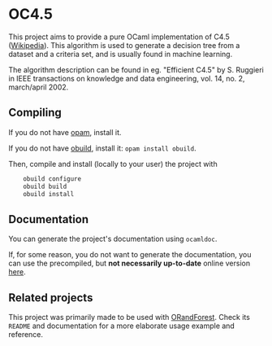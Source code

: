 # OC4.5

This project aims to provide a pure OCaml implementation of C4.5
([Wikipedia](https://en.wikipedia.org/wiki/C4.5_algorithm)). This algorithm is
used to generate a decision tree from a dataset and a criteria set, and is
usually found in machine learning.

The algorithm description can be found in eg. "Efficient C4.5" by S. Ruggieri
in IEEE transactions on knowledge and data engineering, vol. 14, no. 2,
march/april 2002.

## Compiling

If you do not have [opam](https://opam.ocaml.org/), install it.

If you do not have [obuild](https://github.com/ocaml-obuild/obuild), install
it: `opam install obuild`.

Then, compile and install (locally to your user) the project with
```bash
    obuild configure
    obuild build
    obuild install
```

## Documentation

You can generate the project's documentation using `ocamldoc`.

If, for some reason, you do not want to generate the documentation, you can use
the precompiled, but **not necessarily up-to-date** online version
[here](https://tobast.fr/doc/OC4.5/).

## Related projects

This project was primarily made to be used with
[ORandForest](https://github.com/tobast/ORandForest). Check its `README` and
documentation for a more elaborate usage example and reference.
